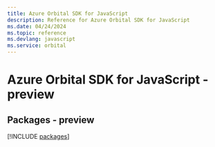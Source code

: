 ```yaml
---
title: Azure Orbital SDK for JavaScript
description: Reference for Azure Orbital SDK for JavaScript
ms.date: 04/24/2024
ms.topic: reference
ms.devlang: javascript
ms.service: orbital
---
```

# Azure Orbital SDK for JavaScript - preview
## Packages - preview
[!INCLUDE [packages](orbital-index.md)]